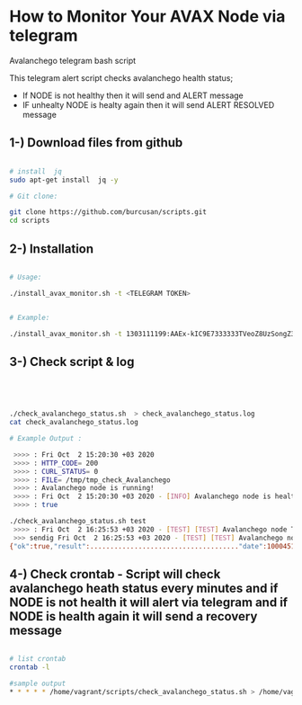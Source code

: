 # How to Monitor Your AVAX Node via telegram

Avalanchego telegram bash script

This telegram alert script checks avalanchego health status;

- If NODE is not healthy then it will send and ALERT message
- IF unhealty NODE is healty again then it will send ALERT RESOLVED message


## 1-) Download files from github

```bash

# install  jq 
sudo apt-get install  jq -y

# Git clone:

git clone https://github.com/burcusan/scripts.git
cd scripts


```



## 2-) Installation


```bash

# Usage:

./install_avax_monitor.sh -t <TELEGRAM TOKEN> 


# Example:

./install_avax_monitor.sh -t 1303111199:AAEx-kIC9E7333333TVeoZ8UzSongZ3_c-g 


```




## 3-) Check script & log 


```bash




./check_avalanchego_status.sh  > check_avalanchego_status.log
cat check_avalanchego_status.log

# Example Output :

 >>>> : Fri Oct  2 15:20:30 +03 2020
 >>>> : HTTP_CODE= 200
 >>>> : CURL_STATUS= 0
 >>>> : FILE= /tmp/tmp_check_Avalanchego
 >>>> : Avalanchego node is running!
 >>>> : Fri Oct  2 15:20:30 +03 2020 - [INFO] Avalanchego node is healthy ! -  health.getLiveness result.healthy=true hostname=oracle-1
 >>>> : true

```


```bash
./check_avalanchego_status.sh test
 >>>> : Fri Oct  2 16:25:53 +03 2020 - [TEST] [TEST] Avalanchego node TEST message !!!..
 >>> sendig Fri Oct  2 16:25:53 +03 2020 - [TEST] [TEST] Avalanchego node TEST message !!!..
{"ok":true,"result":....................................."date":100045154,"text":"Fri Oct  2 16:25:53  03 2020 - [TEST] [TEST] Avalanchego node TEST message !!!.."}}

```


## 4-) Check crontab -  Script will check avalanchego heath status every minutes and if NODE is not health it will alert via telegram and if NODE is health again it will send a recovery message 


```bash

# list crontab
crontab -l

#sample output
* * * * * /home/vagrant/scripts/check_avalanchego_status.sh > /home/vagrant/scripts/check_avalanchego_status.log 2>&1
```

